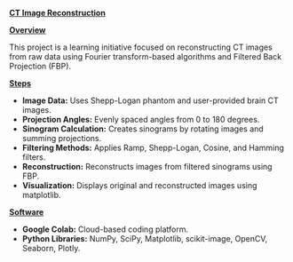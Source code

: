 <u><b>CT Image Reconstruction</b></u>

<u><b>Overview</b></u>

This project is a learning initiative focused on reconstructing CT images from raw data using Fourier transform-based algorithms and Filtered Back Projection (FBP).

<u><b>Steps</b></u>

- **Image Data:** Uses Shepp-Logan phantom and user-provided brain CT images.
- **Projection Angles:** Evenly spaced angles from 0 to 180 degrees.
- **Sinogram Calculation:** Creates sinograms by rotating images and summing projections.
- **Filtering Methods:** Applies Ramp, Shepp-Logan, Cosine, and Hamming filters.
- **Reconstruction:** Reconstructs images from filtered sinograms using FBP.
- **Visualization:** Displays original and reconstructed images using matplotlib.

<u><b>Software</b></u>

- **Google Colab:** Cloud-based coding platform.
- **Python Libraries:** NumPy, SciPy, Matplotlib, scikit-image, OpenCV, Seaborn, Plotly.

